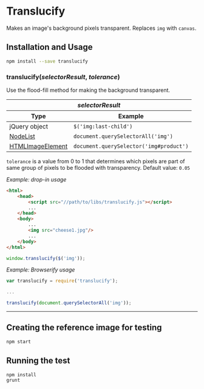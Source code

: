 # Translucify
Makes an image's background pixels transparent. Replaces `img` with `canvas`.

## Installation and Usage

```bash
npm install --save translucify
```

### translucify(_selectorResult_, _tolerance_)

Use the flood-fill method for making the background transparent.

<table>
  <thead>
    <tr><th colspan="2"><i>selectorResult</i></th></tr>
    <tr>
      <th>Type</th>
      <th>Example</th>
    </tr>
  </thead>
  <tbody>
    <tr>
        <td>jQuery object</td>
        <td><code>$('img:last-child')</code></td>
    </tr>
    <tr>
        <td><a href="https://developer.mozilla.org/en/docs/Web/API/NodeList">NodeList</a></td>
        <td><code>document.querySelectorAll('img')</code></td>
    </tr>
    <tr>
        <td><a href="https://developer.mozilla.org/en/docs/Web/API/HTMLImageElement">HTMLImageElement</a></td>
        <td><code>document.querySelector('img#product')</code></td>
    </tr>
  </tbody>
</table>

`tolerance` is a value from 0 to 1 that determines which pixels are part of same group of pixels to be flooded with transparency. Default value: `0.05`


*Example: drop-in usage*

```html
<html>
    <head>
        <script src="//path/to/libs/translucify.js"></script>
        ...
    </head>
    <body>
        ...
        <img src="cheese1.jpg"/>
        ...
    </body>
</html>
```

```javascript
window.translucify($('img'));
```

*Example: Browserify usage*

```javascript
var translucify = require('translucify');

...

translucify(document.querySelectorAll('img'));
```

---

## Creating the reference image for testing

```bash
npm start
```

## Running the test

```bash
npm install
grunt
```

